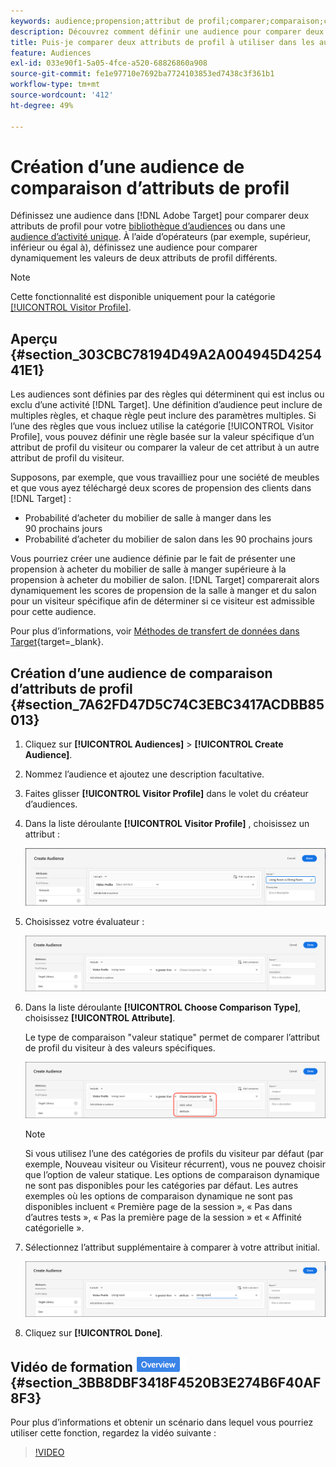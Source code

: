 ```yaml
---
keywords: audience;propension;attribut de profil;comparer;comparaison;créer une audience;création d’audience
description: Découvrez comment définir une audience pour comparer deux attributs de profil.
title: Puis-je comparer deux attributs de profil à utiliser dans les audiences ?
feature: Audiences
exl-id: 033e90f1-5a05-4fce-a520-68826860a908
source-git-commit: fe1e97710e7692ba7724103853ed7438c3f361b1
workflow-type: tm+mt
source-wordcount: '412'
ht-degree: 49%

---
```


# Création d’une audience de comparaison d’attributs de profil

Définissez une audience dans [!DNL Adobe Target] pour comparer deux attributs de profil pour votre [bibliothèque d’audiences](/help/main/c-target/c-audiences/audiences.md) ou dans une [audience d’activité unique](/help/main/c-target/creating-activity-only-audience.md). À l’aide d’opérateurs (par exemple, supérieur, inférieur ou égal à), définissez une audience pour comparer dynamiquement les valeurs de deux attributs de profil différents.

>[!NOTE]
>
>Cette fonctionnalité est disponible uniquement pour la catégorie [[!UICONTROL Visitor Profile]](/help/main/c-target/c-audiences/c-target-rules/visitor-profile.md#concept_E972690B9A4C4372A34229FA37EDA38E).

## Aperçu {#section_303CBC78194D49A2A004945D425441E1}

Les audiences sont définies par des règles qui déterminent qui est inclus ou exclu d’une activité [!DNL Target]. Une définition d’audience peut inclure de multiples règles, et chaque règle peut inclure des paramètres multiples. Si l’une des règles que vous incluez utilise la catégorie [!UICONTROL Visitor Profile], vous pouvez définir une règle basée sur la valeur spécifique d’un attribut de profil du visiteur ou comparer la valeur de cet attribut à un autre attribut de profil du visiteur.

Supposons, par exemple, que vous travailliez pour une société de meubles et que vous ayez téléchargé deux scores de propension des clients dans [!DNL Target] :

* Probabilité d’acheter du mobilier de salle à manger dans les 90 prochains jours
* Probabilité d’acheter du mobilier de salon dans les 90 prochains jours

Vous pourriez créer une audience définie par le fait de présenter une propension à acheter du mobilier de salle à manger supérieure à la propension à acheter du mobilier de salon. [!DNL Target] comparerait alors dynamiquement les scores de propension de la salle à manger et du salon pour un visiteur spécifique afin de déterminer si ce visiteur est admissible pour cette audience.

Pour plus d’informations, voir [Méthodes de transfert de données dans Target](https://experienceleague.adobe.com/docs/target-dev/developer/implementation/methods/methods-to-get-data-into-target.html?lang=fr){target=_blank}.

## Création d’une audience de comparaison d’attributs de profil {#section_7A62FD47D5C74C3EBC3417ACDBB85013}

1. Cliquez sur **[!UICONTROL Audiences]** > **[!UICONTROL Create Audience]**.
1. Nommez l’audience et ajoutez une description facultative.
1. Faites glisser **[!UICONTROL Visitor Profile]** dans le volet du créateur d’audiences.
1. Dans la liste déroulante **[!UICONTROL Visitor Profile]** , choisissez un attribut :

   ![Score de propension 1](assets/propensity_score_1.png)

1. Choisissez votre évaluateur :

   ![Score de propension 2](assets/propensity_score_2.png)

1. Dans la liste déroulante **[!UICONTROL Choose Comparison Type]**, choisissez **[!UICONTROL Attribute]**.

   Le type de comparaison &quot;valeur statique&quot; permet de comparer l’attribut de profil du visiteur à des valeurs spécifiques.

   ![Score de propension 3](assets/propensity_score_3.png)

   >[!NOTE]
   >
   >Si vous utilisez l’une des catégories de profils du visiteur par défaut (par exemple, Nouveau visiteur ou Visiteur récurrent), vous ne pouvez choisir que l’option de valeur statique. Les options de comparaison dynamique ne sont pas disponibles pour les catégories par défaut. Les autres exemples où les options de comparaison dynamique ne sont pas disponibles incluent « Première page de la session », « Pas dans d’autres tests », « Pas la première page de la session » et « Affinité catégorielle ».

1. Sélectionnez l’attribut supplémentaire à comparer à votre attribut initial.

   ![propension_score_4 image](assets/propensity_score_4.png)

1. Cliquez sur **[!UICONTROL Done]**.

## Vidéo de formation ![Badge de présentation](/help/main/assets/overview.png) {#section_3BB8DBF3418F4520B3E274B6F40AF8F3}

Pour plus d’informations et obtenir un scénario dans lequel vous pourriez utiliser cette fonction, regardez la vidéo suivante :

>[!VIDEO](https://video.tv.adobe.com/v/23218/)

